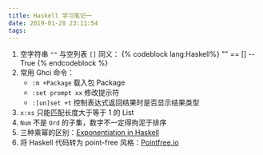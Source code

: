 ```yaml
---
title: Haskell 学习笔记一
date: 2019-01-28 23:11:54
tags:
---
```


1. 空字符串 `""` 与空列表 `[]` 同义：
   {% codeblock lang:Haskell%}
   "" == []
   -- True
   {% endcodeblock %}
1. 常用 Ghci 命令：
   - `:m +Package` 载入包 Package
   - `:set prompt xx` 修改提示符
   - `:[un]set +t` 控制表达式返回结果时是否显示结果类型
1. `x:xs` 只能匹配长度大于等于 1 的 List
1. `Num` 不是 `Ord` 的子集，数字不一定得拘泥于排序
1. 三种乘幂的区别：[Exponentiation in Haskell][stack-overflow-6400568]
1. 将 Haskell 代码转为 point-free 风格：[Pointfree.io][pointfree-io]



[stack-overflow-6400568]: https://stackoverflow.com/questions/6400568/exponentiation-in-haskell
[pointfree-io]: http://pointfree.io
